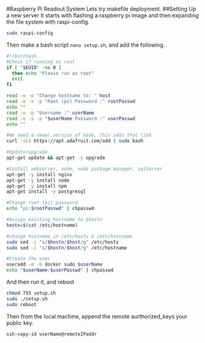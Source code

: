 #Raspberry Pi Readout System
Lets try makefile deployment.
##Setting Up a new server
It starts with flashing a raspberry pi image and then expanding the file system with raspi-config.
```bash
sudo raspi-config
```
Then make a bash script `nano setup.sh`, and add the following.
```bash
#!/bin/bash
#Check if running as root
if [ "$EUID" -ne 0 ]
  then echo "Please run as root"
  exit
fi

read -e -p "Change hostname to: " host
read -e -s -p "Root (pi) Password :" rootPasswd
echo ""
read -e -p "Username :" userName
read -e -s -p "$userName Password :" userPasswd
echo ""

#We need a newer version of node, this adds that link
curl -sLS https://apt.adafruit.com/add | sudo bash

#Update/upgrade
apt-get update && apt-get -y upgrade

#Install webserver, node, node package manager, sqlServer
apt-get -y install nginx
apt-get -y install node
apt-get -y install npm
apt-get install -y postgresql

#Change root (pi) password
echo "pi:$rootPasswd" | chpasswd

#Assign existing hostname to $hostn
hostn=$(cat /etc/hostname)

#change hostname in /etc/hosts & /etc/hostname
sudo sed -i "s/$hostn/$host/g" /etc/hosts
sudo sed -i "s/$hostn/$host/g" /etc/hostname

#Create the user
useradd -m -G docker sudo $userName
echo "$userName:$userPasswd" | chpasswd
```
And then run it, and reboot
```bash
chmod 755 setup.sh
sudo ./setup.sh
sudo reboot
```

Then from the local machine, append the remote aurthorized_keys your public key.
```bash
ssh-copy-id userName@remoteIPaddr
```
